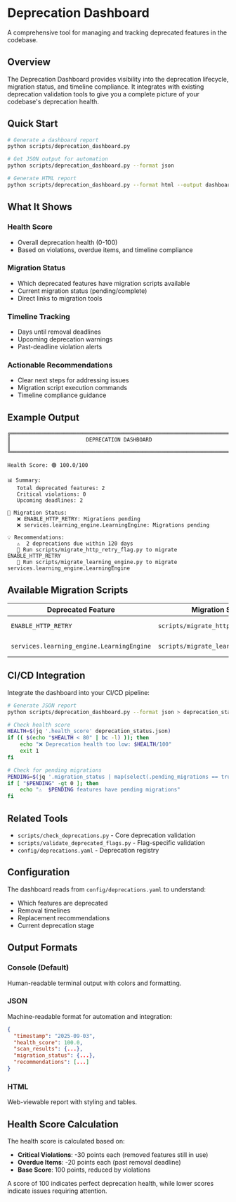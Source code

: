 # Deprecation Dashboard

A comprehensive tool for managing and tracking deprecated features in the codebase.

## Overview

The Deprecation Dashboard provides visibility into the deprecation lifecycle, migration status, and timeline compliance. It integrates with existing deprecation validation tools to give you a complete picture of your codebase's deprecation health.

## Quick Start

```bash
# Generate a dashboard report
python scripts/deprecation_dashboard.py

# Get JSON output for automation
python scripts/deprecation_dashboard.py --format json

# Generate HTML report
python scripts/deprecation_dashboard.py --format html --output dashboard.html
```

## What It Shows

### Health Score

- Overall deprecation health (0-100)
- Based on violations, overdue items, and timeline compliance

### Migration Status

- Which deprecated features have migration scripts available
- Current migration status (pending/complete)
- Direct links to migration tools

### Timeline Tracking

- Days until removal deadlines
- Upcoming deprecation warnings
- Past-deadline violation alerts

### Actionable Recommendations

- Clear next steps for addressing issues
- Migration script execution commands
- Timeline compliance guidance

## Example Output

```text
╔══════════════════════════════════════════════════════════════════════════════╗
║                        DEPRECATION DASHBOARD                              ║
╚══════════════════════════════════════════════════════════════════════════════╝

Health Score: 🟢 100.0/100

📊 Summary:
   Total deprecated features: 2
   Critical violations: 0
   Upcoming deadlines: 2

🔧 Migration Status:
   ❌ ENABLE_HTTP_RETRY: Migrations pending
   ❌ services.learning_engine.LearningEngine: Migrations pending

💡 Recommendations:
   ⚠️  2 deprecations due within 120 days
   🔧 Run scripts/migrate_http_retry_flag.py to migrate ENABLE_HTTP_RETRY
   🔧 Run scripts/migrate_learning_engine.py to migrate services.learning_engine.LearningEngine
```

## Available Migration Scripts

| Deprecated Feature | Migration Script | Status |
|-------------------|------------------|--------|
| `ENABLE_HTTP_RETRY` | `scripts/migrate_http_retry_flag.py` | ✅ Available |
| `services.learning_engine.LearningEngine` | `scripts/migrate_learning_engine.py` | ✅ Available |

## CI/CD Integration

Integrate the dashboard into your CI/CD pipeline:

```bash
# Generate JSON report
python scripts/deprecation_dashboard.py --format json > deprecation_status.json

# Check health score
HEALTH=$(jq '.health_score' deprecation_status.json)
if (( $(echo "$HEALTH < 80" | bc -l) )); then
    echo "❌ Deprecation health too low: $HEALTH/100"
    exit 1
fi

# Check for pending migrations
PENDING=$(jq '.migration_status | map(select(.pending_migrations == true)) | length' deprecation_status.json)
if [ "$PENDING" -gt 0 ]; then
    echo "⚠️  $PENDING features have pending migrations"
fi
```

## Related Tools

- `scripts/check_deprecations.py` - Core deprecation validation
- `scripts/validate_deprecated_flags.py` - Flag-specific validation
- `config/deprecations.yaml` - Deprecation registry

## Configuration

The dashboard reads from `config/deprecations.yaml` to understand:

- Which features are deprecated
- Removal timelines
- Replacement recommendations
- Current deprecation stage

## Output Formats

### Console (Default)

Human-readable terminal output with colors and formatting.

### JSON

Machine-readable format for automation and integration:

```json
{
  "timestamp": "2025-09-03",
  "health_score": 100.0,
  "scan_results": {...},
  "migration_status": {...},
  "recommendations": [...]
}
```

### HTML

Web-viewable report with styling and tables.

## Health Score Calculation

The health score is calculated based on:

- **Critical Violations**: -30 points each (removed features still in use)
- **Overdue Items**: -20 points each (past removal deadline)
- **Base Score**: 100 points, reduced by violations

A score of 100 indicates perfect deprecation health, while lower scores indicate issues requiring attention.
